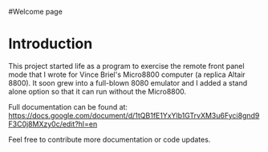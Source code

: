 #Welcome page

# Introduction #

This project started life as a program to exercise the remote front panel mode that I wrote for Vince Briel's Micro8800 computer (a replica Altair 8800). It soon grew into a full-blown 8080 emulator and I added a stand alone option so that it can run without the Micro8800.

Full documentation can be found at: https://docs.google.com/document/d/1tQB1fE1YxYlb1GTrvXM3u6Fyci8gnd9F3C0j8MXzy0c/edit?hl=en

Feel free to contribute more documentation or code updates.